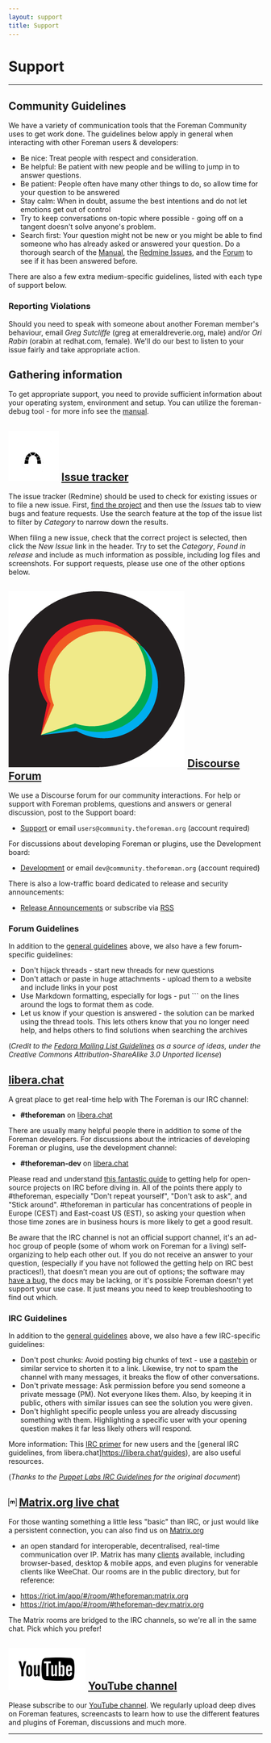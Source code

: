 ```yaml
---
layout: support
title: Support
---
```


# Support
------------------------------

## Community Guidelines

We have a variety of communication tools that the Foreman Community uses to get
work done. The guidelines below apply in general when interacting with other
Foreman users & developers:

* Be nice: Treat people with respect and consideration.
* Be helpful: Be patient with new people and be willing to jump in to answer questions.
* Be patient: People often have many other things to do, so allow time for your question to be answered
* Stay calm: When in doubt, assume the best intentions and do not let emotions get out of control
* Try to keep conversations on-topic where possible - going off on a tangent doesn't solve anyone's problem.
* Search first: Your question might not be new or you might be able to find someone who has already asked or answered your question. Do a thorough search of the [Manual](https://theforeman.org/), the [Redmine Issues](http://projects.theforeman.org/projects/foreman/issues), and the [Forum](https://community.theforeman.org/) to see if it has been answered before.

There are also a few extra medium-specific guidelines, listed with each type of support below.

### Reporting Violations

Should you need to speak with someone about another Foreman member's behaviour,
email *Greg Sutcliffe* (greg at emeraldreverie.org, male) and/or *Ori Rabin*
(orabin at redhat.com, female).  We'll do our best to listen to your issue fairly
and take appropriate action.

## Gathering information

To get appropriate support, you need to provide sufficient information about
your operating system, environment and setup. You can utilize the
foreman-debug tool - for more info see the [manual](/manuals/latest/index.html#7.3GettingHelp).

## ![Redmine icon](static/images/redmine.png) [Issue tracker](http://projects.theforeman.org/projects/foreman/issues)

The issue tracker (Redmine) should be used to check for existing issues or to file a new issue.  First, [find the project](http://projects.theforeman.org/projects) and then use the _Issues_ tab to view bugs and feature requests.  Use the search feature at the top of the issue list to filter by _Category_ to narrow down the results.

When filing a new issue, check that the correct project is selected, then click the _New Issue_ link in the header.  Try to set the _Category_, _Found in release_ and include as much information as possible, including log files and screenshots.  For support requests, please use one of the other options below.

## ![Discourse icon](static/images/discourse.png) [Discourse Forum](https://community.theforeman.org)

We use a Discourse forum for our community interactions. For help or support
with Foreman problems, questions and answers or general discussion, post to the
Support board:

* [Support](https://community.theforeman.org/c/support) or email `users@community.theforeman.org` (account required)

For discussions about developing Foreman or plugins, use the Development board:

* [Development](https://community.theforeman.org/c/development) or email `dev@community.theforeman.org` (account required)

There is also a low-traffic board dedicated to release and security announcements:

* [Release Announcements](https://community.theforeman.org/c/release-announcements) or subscribe via [RSS](https://community.theforeman.org/c/release-announcements.rss)

### Forum Guidelines

In addition to the [general guidelines](/support.html#CommunityGuidelines) above, we also have a few forum-specific guidelines:

* Don't hijack threads - start new threads for new questions
* Don't attach or paste in huge attachments - upload them to a website and include links in your post
* Use Markdown formatting, especially for logs - put \`\`\` on the lines around the logs to format them as code.
* Let us know if your question is answered - the solution can be marked using
  the thread tools. This lets others know that you no longer need help, and helps
  others to find solutions when searching the archives

(_Credit to the [Fedora Mailing List Guidelines](http://fedoraproject.org/wiki/Communicate/MailingListGuidelines) as a source of ideas, under the Creative Commons Attribution-ShareAlike 3.0 Unported license_)

## [libera.chat](https://libera.chat)
A great place to get real-time help with The Foreman is our IRC channel:

* **#theforeman** on [libera.chat](https://libera.chat/)

There are usually many helpful people there in addition to some of the Foreman
developers.  For discussions about the intricacies of developing Foreman or
plugins, use the development channel:

* **#theforeman-dev** on [libera.chat](https://libera.chat/)

Please read and understand [this fantastic guide](http://workaround.org/getting-help-on-irc)
to getting help for open-source projects on IRC before diving in. All of the
points there apply to #theforeman, especially "Don't repeat yourself", "Don't
ask to ask", and "Stick around".  #theforeman in particular has concentrations
of people in Europe (CEST) and East-coast US (EST), so asking your question
when those time zones are in business hours is more likely to get a good
result.

Be aware that the IRC channel is not an official support channel, it's an ad-hoc
group of people (some of whom work on Foreman for a living) self-organizing
to help each other out. If you do not receive an answer to your question,
(especially if you have not followed the getting help on IRC best practices!),
that doesn’t mean you are out of options; the software may [have a
bug](http://projects.theforeman.org/projects/foreman/issues), the docs may be
lacking, or it's possible Foreman doesn't yet support your use case. It just
means you need to keep troubleshooting to find out which.

### IRC Guidelines

In addition to the [general guidelines](/support.html#CommunityGuidelines) above, we also have a few IRC-specific guidelines:

* Don't post chunks: Avoid posting big chunks of text - use a [pastebin](http://pastie.org/) or similar service to shorten it to a link. Likewise, try not to spam the channel with many messages, it breaks the flow of other conversations.
* Don't private message: Ask permission before you send someone a private message (PM). Not everyone likes them. Also, by keeping it in public, others with similar issues can see the solution you were given.
* Don't highlight specific people unless you are already discussing something with them. Highlighting a specific user with your opening question makes it far less likely others will respond.

More information: This [IRC primer](http://irchelp.org/irchelp/ircprimer.html) for new users and the [general IRC guidelines, from libera.chat]https://libera.chat/guides), are also useful resources.

(_Thanks to the [Puppet Labs IRC Guidelines](http://docs.puppetlabs.com/community/community_guidelines.html#irc-guidelines) for the original document_)

## ![Matrix icon](static/images/matrix.png) [Matrix.org live chat](https://riot.im/app/#/room/#theforeman:matrix.org)

For those wanting something a little less "basic" than IRC, or just would like a
persistent connection, you can also find us on [Matrix.org](https://matrix.org)
- an open standard for interoperable, decentralised, real-time communication
over IP. Matrix has many
[clients](https://matrix.org/docs/projects/try-matrix-now.html) available,
including browser-based, desktop & mobile apps, and even plugins for venerable
clients like WeeChat. Our rooms are in the public directory, but for reference:

* https://riot.im/app/#/room/#theforeman:matrix.org
* https://riot.im/app/#/room/#theforeman-dev:matrix.org

The Matrix rooms are bridged to the IRC channels, so we're all in the same chat.
Pick which you prefer!

## ![YouTube icon](static/images/youtube.png) [YouTube channel](https://www.youtube.com/channel/UCCo7AZ1oG6TbG0-dwjRqCmw)
Please subscribe to our [YouTube channel](https://www.youtube.com/channel/UCCo7AZ1oG6TbG0-dwjRqCmw). We regularly upload deep dives on Foreman features, screencasts to learn how to use the different features and plugins of Foreman, discussions and much more.

<hr/>
